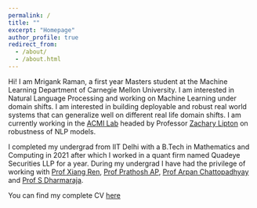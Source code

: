 ```yaml
---
permalink: /
title: ""
excerpt: "Homepage"
author_profile: true
redirect_from: 
  - /about/
  - /about.html
---
```


Hi! I am Mrigank Raman, a first year Masters student at the Machine Learning Department of Carnegie Mellon University. I am interested in Natural Language Processing and working on Machine Learning under domain shifts. I am interested in building deployable and robust real world systems that can generalize well on different real life domain shifts. I am currently working in the [ACMI Lab](https://acmilab.org/) headed by Professor [Zachary Lipton](https://www.zacharylipton.com/) on robustness of NLP models.

I completed my undergrad from IIT Delhi with a B.Tech in Mathematics and Computing in 2021 after which I worked in a quant firm named Quadeye Securities LLP for a year. During my undergrad I have had the privilege of working with [Prof Xiang Ren](https://shanzhenren.github.io/), [Prof Prathosh AP](https://sites.google.com/view/prathosh/home?authuser=0), [Prof Arpan Chattopadhyay](https://sites.google.com/site/arpanchattop/home?authuser=0) and [Prof S Dharmaraja](https://web.iitd.ac.in/~dharmar/). 

You can find my complete CV [here](http://zuluzazu.github.io/files/CV_Mrigank_latest.pdf)



